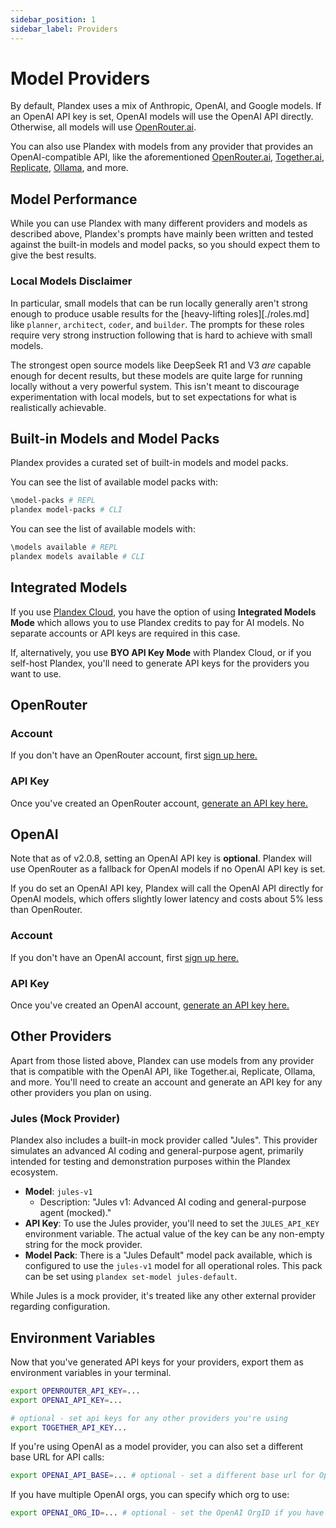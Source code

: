 ```yaml
---
sidebar_position: 1
sidebar_label: Providers
---
```


# Model Providers

By default, Plandex uses a mix of Anthropic, OpenAI, and Google models. If an OpenAI API key is set, OpenAI models will use the OpenAI API directly. Otherwise, all models will use [OpenRouter.ai](https://openrouter.ai/).

You can also use Plandex with models from any provider that provides an OpenAI-compatible API, like the aforementioned [OpenRouter.ai](https://openrouter.ai/), [Together.ai](https://together.ai), [Replicate](https://replicate.com/), [Ollama](https://ollama.com/), and more.

## Model Performance

While you can use Plandex with many different providers and models as described above, Plandex's prompts have mainly been written and tested against the built-in models and model packs, so you should expect them to give the best results.

### Local Models Disclaimer

In particular, small models that can be run locally generally aren't strong enough to produce usable results for the [heavy-lifting roles][./roles.md] like `planner`, `architect`, `coder`, and `builder`. The prompts for these roles require very strong instruction following that is hard to achieve with small models.

The strongest open source models like DeepSeek R1 and V3 _are_ capable enough for decent results, but these models are quite large for running locally without a very powerful system. This isn't meant to discourage experimentation with local models, but to set expectations for what is realistically achievable.

## Built-in Models and Model Packs

Plandex provides a curated set of built-in models and model packs.

You can see the list of available model packs with:

```bash
\model-packs # REPL
plandex model-packs # CLI
```

You can see the list of available models with:

```bash
\models available # REPL
plandex models available # CLI
```

## Integrated Models

If you use [Plandex Cloud](../hosting/cloud.md), you have the option of using **Integrated Models Mode** which allows you to use Plandex credits to pay for AI models. No separate accounts or API keys are required in this case.

If, alternatively, you use **BYO API Key Mode** with Plandex Cloud, or if you self-host Plandex, you'll need to generate API keys for the providers you want to use.

## OpenRouter

### Account

If you don't have an OpenRouter account, first [sign up here.](https://openrouter.ai/signup)

### API Key

Once you've created an OpenRouter account, [generate an API key here.](https://openrouter.ai/keys)

## OpenAI

Note that as of v2.0.8, setting an OpenAI API key is **optional**. Plandex will use OpenRouter as a fallback for OpenAI models if no OpenAI API key is set.

If you do set an OpenAI API key, Plandex will call the OpenAI API directly for OpenAI models, which offers slightly lower latency and costs about 5% less than OpenRouter.

### Account

If you don't have an OpenAI account, first [sign up here.](https://platform.openai.com/signup)

### API Key

Once you've created an OpenAI account, [generate an API key here.](https://platform.openai.com/account/api-keys)

## Other Providers

Apart from those listed above, Plandex can use models from any provider that is compatible with the OpenAI API, like Together.ai, Replicate, Ollama, and more. You'll need to create an account and generate an API key for any other providers you plan on using.

### Jules (Mock Provider)

Plandex also includes a built-in mock provider called "Jules". This provider simulates an advanced AI coding and general-purpose agent, primarily intended for testing and demonstration purposes within the Plandex ecosystem.

*   **Model**: `jules-v1`
    *   Description: "Jules v1: Advanced AI coding and general-purpose agent (mocked)."
*   **API Key**: To use the Jules provider, you'll need to set the `JULES_API_KEY` environment variable. The actual value of the key can be any non-empty string for the mock provider.
*   **Model Pack**: There is a "Jules Default" model pack available, which is configured to use the `jules-v1` model for all operational roles. This pack can be set using `plandex set-model jules-default`.

While Jules is a mock provider, it's treated like any other external provider regarding configuration.

## Environment Variables

Now that you've generated API keys for your providers, export them as environment variables in your terminal.

```bash
export OPENROUTER_API_KEY=...
export OPENAI_API_KEY=...

# optional - set api keys for any other providers you're using
export TOGETHER_API_KEY...
```

If you're using OpenAI as a model provider, you can also set a different base URL for API calls:

```bash
export OPENAI_API_BASE=... # optional - set a different base url for OpenAI calls e.g. https://<your-proxy>/v1
```

If you have multiple OpenAI orgs, you can specify which org to use:

```bash
export OPENAI_ORG_ID=... # optional - set the OpenAI OrgID if you have multiple orgs
```
